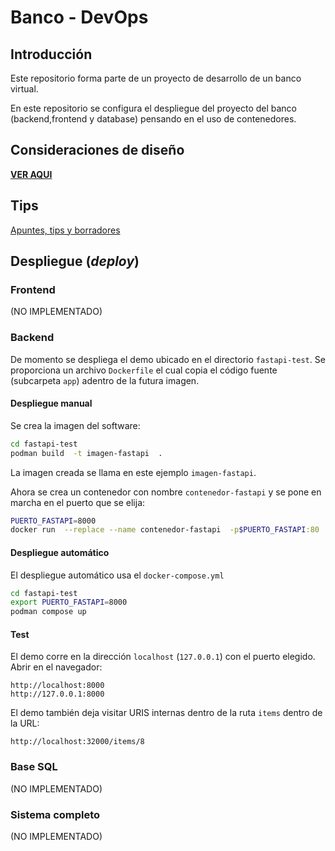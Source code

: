 

# Banco - DevOps


## Introducción

Este repositorio forma parte
de un proyecto de desarrollo 
de un banco virtual. 

En este repositorio se configura
el despliegue del proyecto del banco
(backend,frontend y database)
pensando en el uso de contenedores.


## Consideraciones de diseño

[**VER AQUI**](documentacion/consideraciones.md)


## Tips

[Apuntes, tips y borradores](documentacion/tips.md) 




## Despliegue (*deploy*)


### Frontend

(NO IMPLEMENTADO)

### Backend


De momento se despliega el demo ubicado en el directorio `fastapi-test`.
Se proporciona un archivo `Dockerfile`
el cual copia el código fuente (subcarpeta `app`) adentro de la futura imagen.

#### Despliegue manual

Se crea la imagen del software:

```bash
cd fastapi-test     
podman build  -t imagen-fastapi  .
```
La imagen creada se llama en este ejemplo `imagen-fastapi`.

Ahora se crea un contenedor con nombre `contenedor-fastapi` y se pone en marcha en el puerto que se elija:

```bash
PUERTO_FASTAPI=8000
docker run  --replace --name contenedor-fastapi  -p$PUERTO_FASTAPI:80  imagen-fastapi
```
#### Despliegue automático

El despliegue automático usa el `docker-compose.yml`

```bash
cd fastapi-test  
export PUERTO_FASTAPI=8000
podman compose up 
```

#### Test

El demo corre en la dirección `localhost` (`127.0.0.1`) con el puerto elegido. Abrir en el navegador:

```http
http://localhost:8000
http://127.0.0.1:8000
```

El demo también deja visitar URIS internas dentro de la ruta `items` dentro de la URL:

```http
http://localhost:32000/items/8
```



### Base SQL

(NO IMPLEMENTADO)

### Sistema completo

(NO IMPLEMENTADO)
